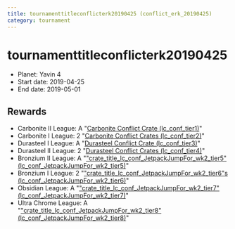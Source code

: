 ```yaml
---
title: tournamenttitleconflicterk20190425 (conflict_erk_20190425)
category: tournament
---
```

# tournamenttitleconflicterk20190425

  * Planet: Yavin 4
  * Start date: 2019-04-25
  * End date: 2019-05-01

## Rewards

  * Carbonite II League: A "[Carbonite Conflict Crate (lc_conf_tier1)](lc_conf_tier1.html)"
  * Carbonite I League: 2 "[Carbonite Conflict Crates (lc_conf_tier2)](lc_conf_tier2.html)"
  * Durasteel I League: A "[Durasteel Conflict Crate (lc_conf_tier3)](lc_conf_tier3.html)"
  * Durasteel II League: 2 "[Durasteel Conflict Crates (lc_conf_tier4)](lc_conf_tier4.html)"
  * Bronzium II League: A "["crate_title_lc_conf_JetpackJumpFor_wk2_tier5" (lc_conf_JetpackJumpFor_wk2_tier5)](lc_conf_JetpackJumpFor_wk2_tier5.html)"
  * Bronzium I League: 2 "["crate_title_lc_conf_JetpackJumpFor_wk2_tier6"s (lc_conf_JetpackJumpFor_wk2_tier6)](lc_conf_JetpackJumpFor_wk2_tier6.html)"
  * Obsidian League: A "["crate_title_lc_conf_JetpackJumpFor_wk2_tier7" (lc_conf_JetpackJumpFor_wk2_tier7)](lc_conf_JetpackJumpFor_wk2_tier7.html)"
  * Ultra Chrome League: A "["crate_title_lc_conf_JetpackJumpFor_wk2_tier8" (lc_conf_JetpackJumpFor_wk2_tier8)](lc_conf_JetpackJumpFor_wk2_tier8.html)"
